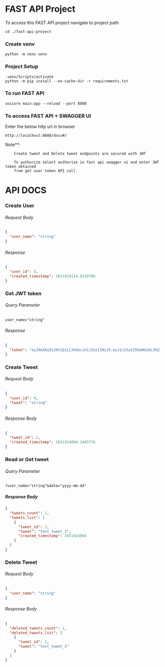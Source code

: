 # FAST API Project

To access this FAST API project navigate to project path

    cd ./fast-api-project

### Create venv

    python -m venv venv

### Project Setup

    .venv/Scripts/activate
    python -m pip install --no-cache-dir -r requirements.txt

### To run FAST API

    uvicorn main:app --reload --port 8080

### To access FAST API + SWAGGER UI

Enter the below http url in browser

    http://localhost:8080/docs#/

Note**: 
        
        Create tweet and Delete tweet endpoints are secured with JWT
        
        To authorize select authorize in fast api swagger ui and enter JWT token obtained 
        from get user token API call.

# API DOCS

### Create User

###### Request Body

```json
{
  "user_name": "string"
}
```

###### Response

```json
{
  "user_id": 5,
  "created_timestamp": 1651924114.8320706
}
```

### Get JWT token

###### Query Parameter

    user_name="string"

###### Response

```json
{
  "token": "eyJ0eXAiOiJKV1QiLCJhbGciOiJIUzI1NiJ9.eyJ1c2VyX25hbWUiOiJ0ZXN0dXNlcjciLCJ1c2VyX2lkIjo1LCJleHBpcmF0aW9uX3RpbWUiOjE2NTE5MjYwNzguOTY4NTUzNX0.ntxP9M4_cZAfAiaOfU5pub2wvmhs11Sdy_JECsPsPIE"
}
```

### Create Tweet

###### Request Body

```json
{
  "user_id": 0,
  "tweet": "string"
}
```

###### Response Body

```json
{
  "tweet_id": 2,
  "created_timestamp": 1651924804.1405776
}
```
### Read or Get tweet

###### Query Parameter

    ?user_name="string"&date="yyyy-mm-dd"

##### Response Body

```json
{
  "tweets_count": 1,
  "tweets_list": [
    {
      "tweet_id": 2,
      "tweet": "test_tweet_3",
      "created_timestamp": 1651924804
    }
  ]
}
```

### Delete Tweet

###### Request Body

```json
{
  "user_name": "string"
}
```
###### Response Body

```json
{
  "deleted_tweets_count": 1,
  "deleted_tweets_list": [
    {
      "tweet_id": 2,
      "tweet": "test_tweet_3"
    }
  ]
}
```